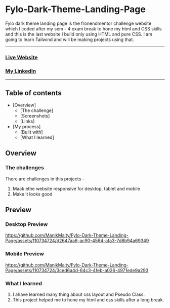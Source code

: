 # Fylo-Dark-Theme-Landing-Page
Fylo dark theme landing page is the fronendmentor challenge website which I coded after my sem - 4 exam break to hone my html and CSS skills and this is the last website I build only using HTML and pure CSS. I am going to learn Tailwind and will be making projects using that.

<hr>

### [Live Website](https://manikmaity.github.io/Fylo-Dark-Theme-Landing-Page/)
### [My LinkedIn](https://www.linkedin.com/in/manikmaity/)
<hr>

## Table of contents

- [Overview]
  - [The challenge]
  - [Screenshots]
  - [Links]
- [My process]
  - [Built with]
  - [What I learned]

## Overview

### The challenges
There are challenges in this projects -
  1. Maak ethe website responsive for desktop, tablet and mobile
  2. Make it looks good

## Preview
### Desktop Preview



https://github.com/ManikMaity/Fylo-Dark-Theme-Landing-Page/assets/110734724/d2647aa6-ac90-4564-afa3-7d8b94a69349




### Mobile Preview



https://github.com/ManikMaity/Fylo-Dark-Theme-Landing-Page/assets/110734724/3ced6a4d-64c3-4feb-a026-4971ede9a293





### What I learned
 
  1. I ahave learned many thing about css layout and Pseudo Class.
  2. This project helped me to hone my html and css skills after a long break.
